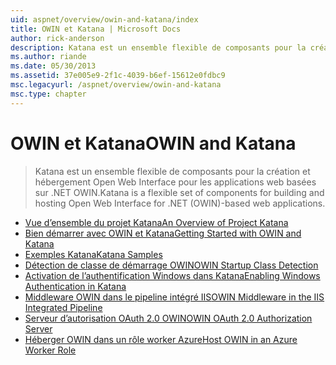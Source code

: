 ```yaml
---
uid: aspnet/overview/owin-and-katana/index
title: OWIN et Katana | Microsoft Docs
author: rick-anderson
description: Katana est un ensemble flexible de composants pour la création et hébergement Open Web Interface pour les applications web basées sur .NET OWIN.
ms.author: riande
ms.date: 05/30/2013
ms.assetid: 37e005e9-2f1c-4039-b6ef-15612e0fdbc9
msc.legacyurl: /aspnet/overview/owin-and-katana
msc.type: chapter
---
```

<a name="owin-and-katana"></a><span data-ttu-id="550ce-103">OWIN et Katana</span><span class="sxs-lookup"><span data-stu-id="550ce-103">OWIN and Katana</span></span>
====================
> <span data-ttu-id="550ce-104">Katana est un ensemble flexible de composants pour la création et hébergement Open Web Interface pour les applications web basées sur .NET OWIN.</span><span class="sxs-lookup"><span data-stu-id="550ce-104">Katana is a flexible set of components for building and hosting Open Web Interface for .NET (OWIN)-based web applications.</span></span>


- [<span data-ttu-id="550ce-105">Vue d’ensemble du projet Katana</span><span class="sxs-lookup"><span data-stu-id="550ce-105">An Overview of Project Katana</span></span>](an-overview-of-project-katana.md)
- [<span data-ttu-id="550ce-106">Bien démarrer avec OWIN et Katana</span><span class="sxs-lookup"><span data-stu-id="550ce-106">Getting Started with OWIN and Katana</span></span>](getting-started-with-owin-and-katana.md)
- [<span data-ttu-id="550ce-107">Exemples Katana</span><span class="sxs-lookup"><span data-stu-id="550ce-107">Katana Samples</span></span>](katana-samples.md)
- [<span data-ttu-id="550ce-108">Détection de classe de démarrage OWIN</span><span class="sxs-lookup"><span data-stu-id="550ce-108">OWIN Startup Class Detection</span></span>](owin-startup-class-detection.md)
- [<span data-ttu-id="550ce-109">Activation de l’authentification Windows dans Katana</span><span class="sxs-lookup"><span data-stu-id="550ce-109">Enabling Windows Authentication in Katana</span></span>](enabling-windows-authentication-in-katana.md)
- [<span data-ttu-id="550ce-110">Middleware OWIN dans le pipeline intégré IIS</span><span class="sxs-lookup"><span data-stu-id="550ce-110">OWIN Middleware in the IIS Integrated Pipeline</span></span>](owin-middleware-in-the-iis-integrated-pipeline.md)
- [<span data-ttu-id="550ce-111">Serveur d’autorisation OAuth 2.0 OWIN</span><span class="sxs-lookup"><span data-stu-id="550ce-111">OWIN OAuth 2.0 Authorization Server</span></span>](owin-oauth-20-authorization-server.md)
- [<span data-ttu-id="550ce-112">Héberger OWIN dans un rôle worker Azure</span><span class="sxs-lookup"><span data-stu-id="550ce-112">Host OWIN in an Azure Worker Role</span></span>](host-owin-in-an-azure-worker-role.md)
